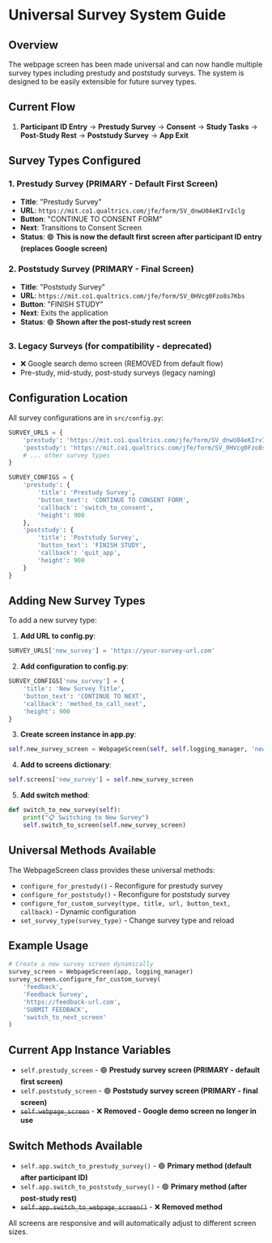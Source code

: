 # Universal Survey System Guide

## Overview

The webpage screen has been made universal and can now handle multiple survey types including prestudy and poststudy surveys. The system is designed to be easily extensible for future survey types.

## Current Flow

1. **Participant ID Entry** → **Prestudy Survey** → **Consent** → **Study Tasks** → **Post-Study Rest** → **Poststudy Survey** → **App Exit**

## Survey Types Configured

### 1. Prestudy Survey (PRIMARY - Default First Screen)
- **Title**: "Prestudy Survey" 
- **URL**: `https://mit.co1.qualtrics.com/jfe/form/SV_dnwU04eKIrvIclg`
- **Button**: "CONTINUE TO CONSENT FORM"
- **Next**: Transitions to Consent Screen
- **Status**: 🟢 **This is now the default first screen after participant ID entry (replaces Google screen)**

### 2. Poststudy Survey (PRIMARY - Final Screen)
- **Title**: "Poststudy Survey"
- **URL**: `https://mit.co1.qualtrics.com/jfe/form/SV_0HVcg0Fzo8s7Kbs`
- **Button**: "FINISH STUDY" 
- **Next**: Exits the application
- **Status**: 🟢 **Shown after the post-study rest screen**

### 3. Legacy Surveys (for compatibility - deprecated)
- ❌ Google search demo screen (REMOVED from default flow)
- Pre-study, mid-study, post-study surveys (legacy naming)

## Configuration Location

All survey configurations are in `src/config.py`:

```python
SURVEY_URLS = {
    'prestudy': 'https://mit.co1.qualtrics.com/jfe/form/SV_dnwU04eKIrvIclg',
    'poststudy': 'https://mit.co1.qualtrics.com/jfe/form/SV_0HVcg0Fzo8s7Kbs',
    # ... other survey types
}

SURVEY_CONFIGS = {
    'prestudy': {
        'title': 'Prestudy Survey',
        'button_text': 'CONTINUE TO CONSENT FORM',
        'callback': 'switch_to_consent',
        'height': 900
    },
    'poststudy': {
        'title': 'Poststudy Survey', 
        'button_text': 'FINISH STUDY',
        'callback': 'quit_app',
        'height': 900
    }
}
```

## Adding New Survey Types

To add a new survey type:

1. **Add URL to config.py**:
```python
SURVEY_URLS['new_survey'] = 'https://your-survey-url.com'
```

2. **Add configuration to config.py**:
```python
SURVEY_CONFIGS['new_survey'] = {
    'title': 'New Survey Title',
    'button_text': 'CONTINUE TO NEXT',
    'callback': 'method_to_call_next',
    'height': 900
}
```

3. **Create screen instance in app.py**:
```python
self.new_survey_screen = WebpageScreen(self, self.logging_manager, 'new_survey')
```

4. **Add to screens dictionary**:
```python
self.screens['new_survey'] = self.new_survey_screen
```

5. **Add switch method**:
```python
def switch_to_new_survey(self):
    print("📋 Switching to New Survey")
    self.switch_to_screen(self.new_survey_screen)
```

## Universal Methods Available

The WebpageScreen class provides these universal methods:

- `configure_for_prestudy()` - Reconfigure for prestudy survey
- `configure_for_poststudy()` - Reconfigure for poststudy survey  
- `configure_for_custom_survey(type, title, url, button_text, callback)` - Dynamic configuration
- `set_survey_type(survey_type)` - Change survey type and reload

## Example Usage

```python
# Create a new survey screen dynamically
survey_screen = WebpageScreen(app, logging_manager)
survey_screen.configure_for_custom_survey(
    'feedback', 
    'Feedback Survey', 
    'https://feedback-url.com',
    'SUBMIT FEEDBACK',
    'switch_to_next_screen'
)
```

## Current App Instance Variables

- `self.prestudy_screen` - 🟢 **Prestudy survey screen (PRIMARY - default first screen)**
- `self.poststudy_screen` - 🟢 **Poststudy survey screen (PRIMARY - final screen)**
- ~~`self.webpage_screen`~~ - ❌ **Removed - Google demo screen no longer in use**

## Switch Methods Available

- `self.app.switch_to_prestudy_survey()` - 🟢 **Primary method (default after participant ID)**
- `self.app.switch_to_poststudy_survey()` - 🟢 **Primary method (after post-study rest)**
- ~~`self.app.switch_to_webpage_screen()`~~ - ❌ **Removed method**

All screens are responsive and will automatically adjust to different screen sizes.
